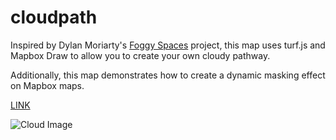 # cloudpath

Inspired by Dylan Moriarty's [Foggy Spaces](https://dylanmoriarty.github.io/blog/foggy-spaces.html) project, this map uses turf.js and Mapbox Draw to allow you to create your own cloudy pathway.

Additionally, this map demonstrates how to create a dynamic masking effect on Mapbox maps.

[LINK](https://willymaps.github.io/cloudpath/map.html)

![Cloud Image](../img/clouds.png)
